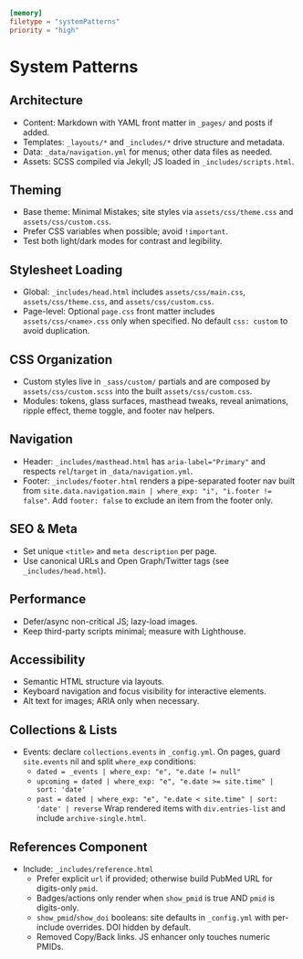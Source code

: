 ```toml
[memory]
filetype = "systemPatterns"
priority = "high"
```

# System Patterns

## Architecture
- Content: Markdown with YAML front matter in `_pages/` and posts if added.
- Templates: `_layouts/*` and `_includes/*` drive structure and metadata.
- Data: `_data/navigation.yml` for menus; other data files as needed.
- Assets: SCSS compiled via Jekyll; JS loaded in `_includes/scripts.html`.

## Theming
- Base theme: Minimal Mistakes; site styles via `assets/css/theme.css` and `assets/css/custom.css`.
- Prefer CSS variables when possible; avoid `!important`.
- Test both light/dark modes for contrast and legibility.

## Stylesheet Loading
- Global: `_includes/head.html` includes `assets/css/main.css`, `assets/css/theme.css`,
  and `assets/css/custom.css`.
- Page-level: Optional `page.css` front matter includes `assets/css/<name>.css`
  only when specified. No default `css: custom` to avoid duplication.

## CSS Organization
- Custom styles live in `_sass/custom/` partials and are composed by
  `assets/css/custom.scss` into the built `assets/css/custom.css`.
- Modules: tokens, glass surfaces, masthead tweaks, reveal animations,
  ripple effect, theme toggle, and footer nav helpers.

## Navigation
- Header: `_includes/masthead.html` has `aria-label="Primary"` and respects
  `rel`/`target` in `_data/navigation.yml`.
- Footer: `_includes/footer.html` renders a pipe-separated footer nav built
  from `site.data.navigation.main | where_exp: "i", "i.footer != false"`.
  Add `footer: false` to exclude an item from the footer only.

## SEO & Meta
- Set unique `<title>` and `meta description` per page.
- Use canonical URLs and Open Graph/Twitter tags (see `_includes/head.html`).

## Performance
- Defer/async non-critical JS; lazy-load images.
- Keep third-party scripts minimal; measure with Lighthouse.

## Accessibility
- Semantic HTML structure via layouts.
- Keyboard navigation and focus visibility for interactive elements.
- Alt text for images; ARIA only when necessary.

## Collections & Lists
- Events: declare `collections.events` in `_config.yml`. On pages, guard
  `site.events` nil and split `where_exp` conditions:
  - `dated = _events | where_exp: "e", "e.date != null"`
  - `upcoming = dated | where_exp: "e", "e.date >= site.time" | sort: 'date'`
  - `past = dated | where_exp: "e", "e.date < site.time" | sort: 'date' | reverse`
  Wrap rendered items with `div.entries-list` and include `archive-single.html`.

## References Component
- Include: `_includes/reference.html`
  - Prefer explicit `url` if provided; otherwise build PubMed URL for
    digits-only `pmid`.
  - Badges/actions only render when `show_pmid` is true AND `pmid` is digits-only.
  - `show_pmid`/`show_doi` booleans: site defaults in `_config.yml` with
    per-include overrides. DOI hidden by default.
  - Removed Copy/Back links. JS enhancer only touches numeric PMIDs.
